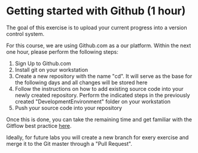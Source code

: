 # Getting started with Github (1 hour)

The goal of this exercise is to upload your current progress into a version control system.

For this course, we are using Github.com as a our platform. Within the next one hour, please perform the following steps:

1. Sign Up to Github.com
1. Install git on your workstation
1. Create a new repository with the name "cd". It will serve as the base for the following days and all changes will be stored here
1. Follow the instructions on how to add existing source code into your newly created repository. Perform the indicated steps in the previously created "DevelopmentEnvironment" folder on your workstation
1. Push your source code into your repository

Once this is done, you can take the remaining time and get familiar with the Gitflow best practice [here](https://guides.github.com/introduction/flow/).

Ideally, for future labs you will create a new branch for exery exercise and merge it to the Git master through a "Pull Request".

